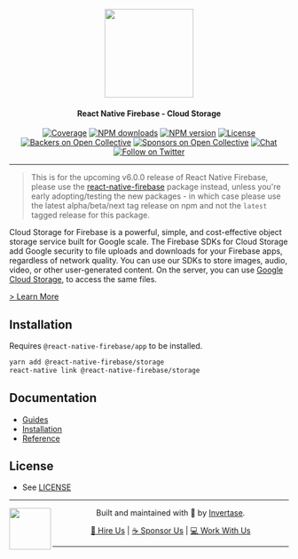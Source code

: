 <p align="center">
  <a href="https://invertase.io/oss/react-native-firebase">
    <img width="160px" src="https://i.imgur.com/JIyBtKW.png"><br/>
  </a>
  <h4 align="center">React Native Firebase - Cloud Storage</h2>
</p>

<p align="center">
  <a href="https://api.rnfirebase.io/coverage/storage/detail"><img src="https://api.rnfirebase.io/coverage/storage/badge?style=flat-square" alt="Coverage"></a>
  <a href="https://www.npmjs.com/package/@react-native-firebase/storage"><img src="https://img.shields.io/npm/dm/@react-native-firebase/storage.svg?style=flat-square" alt="NPM downloads"></a>
  <a href="https://www.npmjs.com/package/@react-native-firebase/storage"><img src="https://img.shields.io/npm/v/@react-native-firebase/storage.svg?style=flat-square" alt="NPM version"></a>
  <a href="/LICENSE"><img src="https://img.shields.io/npm/l/react-native-firebase.svg?style=flat-square" alt="License"></a>
  <a href="#backers"><img src="https://opencollective.com/react-native-firebase/backers/badge.svg?style=flat-square" alt="Backers on Open Collective"></a>
  <a href="#sponsors"><img src="https://opencollective.com/react-native-firebase/sponsors/badge.svg?style=flat-square" alt="Sponsors on Open Collective"></a>
  <a href="https://discord.gg/C9aK28N"><img src="https://img.shields.io/discord/295953187817521152.svg?logo=discord&style=flat-square&colorA=7289da&label=discord" alt="Chat"></a>
  <a href="https://twitter.com/rnfirebase"><img src="https://img.shields.io/twitter/follow/rnfirebase.svg?style=social&label=Follow" alt="Follow on Twitter"></a>
</p>

---

> This is for the upcoming v6.0.0 release of React Native Firebase, please use the [react-native-firebase](https://www.npmjs.com/package/react-native-firebase) package instead, unless you're early adopting/testing the new packages - in which case please use the latest alpha/beta/next tag release on npm and not the `latest` tagged release for this package.

Cloud Storage for Firebase is a powerful, simple, and cost-effective object storage service built for Google scale. The Firebase SDKs for Cloud Storage add Google security to file uploads and downloads for your Firebase apps, regardless of network quality. You can use our SDKs to store images, audio, video, or other user-generated content. On the server, you can use [Google Cloud Storage](https://cloud.google.com/storage), to access the same files.

[> Learn More](https://firebase.google.com/products/storage/)

## Installation

Requires `@react-native-firebase/app` to be installed.

```bash
yarn add @react-native-firebase/storage
react-native link @react-native-firebase/storage
```

## Documentation

- [Guides](https://invertase.io/oss/react-native-firebase/guides?tags=storage)
- [Installation](https://invertase.io/oss/react-native-firebase/v6/storage)
- [Reference](https://invertase.io/oss/react-native-firebase/v6/storage/reference)

## License

- See [LICENSE](/LICENSE)

---

<p>
  <img align="left" width="75px" src="https://static.invertase.io/assets/invertase-logo-small.png"> 
  <p align="center">  
    Built and maintained with 💛 by <a href="https://invertase.io">Invertase</a>.
  </p>
  <p align="center">  
    <a href="https://invertase.io/hire-us">💼 Hire Us</a> | 
    <a href="https://opencollective.com/react-native-firebase">☕️ Sponsor Us</a> | 
    <a href="https://opencollective.com/jobs">‍💻 Work With Us</a>
  </p>
</p>

---
